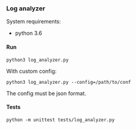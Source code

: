 ### Log analyzer

System requirements:

- python 3.6

#### Run

`python3 log_analyzer.py`

With custom config:

`python3 log_analyzer.py --config=/path/to/conf`

The config must be json format.

#### Tests

`python -m unittest tests/log_analyzer.py`

